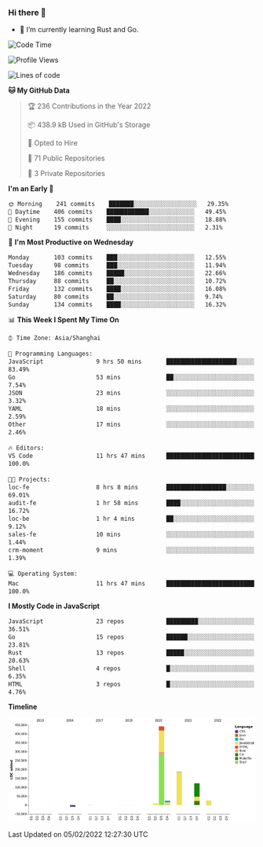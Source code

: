 ### Hi there 👋

- 🌱 I’m currently learning Rust and Go.

<!--START_SECTION:waka-->
![Code Time](http://img.shields.io/badge/Code%20Time-192%20hrs%209%20mins-blue)

![Profile Views](http://img.shields.io/badge/Profile%20Views-1-blue)

![Lines of code](https://img.shields.io/badge/From%20Hello%20World%20I%27ve%20Written-809%20Thousand%20lines%20of%20code-blue)

**🐱 My GitHub Data** 

> 🏆 236 Contributions in the Year 2022
 > 
> 📦 438.9 kB Used in GitHub's Storage 
 > 
> 💼 Opted to Hire
 > 
> 📜 71 Public Repositories 
 > 
> 🔑 3 Private Repositories  
 > 
**I'm an Early 🐤** 

```text
🌞 Morning    241 commits    ███████░░░░░░░░░░░░░░░░░░   29.35% 
🌆 Daytime    406 commits    ████████████░░░░░░░░░░░░░   49.45% 
🌃 Evening    155 commits    ████░░░░░░░░░░░░░░░░░░░░░   18.88% 
🌙 Night      19 commits     ░░░░░░░░░░░░░░░░░░░░░░░░░   2.31%

```
📅 **I'm Most Productive on Wednesday** 

```text
Monday       103 commits    ███░░░░░░░░░░░░░░░░░░░░░░   12.55% 
Tuesday      98 commits     ███░░░░░░░░░░░░░░░░░░░░░░   11.94% 
Wednesday    186 commits    █████░░░░░░░░░░░░░░░░░░░░   22.66% 
Thursday     88 commits     ██░░░░░░░░░░░░░░░░░░░░░░░   10.72% 
Friday       132 commits    ████░░░░░░░░░░░░░░░░░░░░░   16.08% 
Saturday     80 commits     ██░░░░░░░░░░░░░░░░░░░░░░░   9.74% 
Sunday       134 commits    ████░░░░░░░░░░░░░░░░░░░░░   16.32%

```


📊 **This Week I Spent My Time On** 

```text
⌚︎ Time Zone: Asia/Shanghai

💬 Programming Languages: 
JavaScript               9 hrs 50 mins       ████████████████████░░░░░   83.49% 
Go                       53 mins             ██░░░░░░░░░░░░░░░░░░░░░░░   7.54% 
JSON                     23 mins             ░░░░░░░░░░░░░░░░░░░░░░░░░   3.32% 
YAML                     18 mins             ░░░░░░░░░░░░░░░░░░░░░░░░░   2.59% 
Other                    17 mins             ░░░░░░░░░░░░░░░░░░░░░░░░░   2.46%

🔥 Editors: 
VS Code                  11 hrs 47 mins      █████████████████████████   100.0%

🐱‍💻 Projects: 
loc-fe                   8 hrs 8 mins        █████████████████░░░░░░░░   69.01% 
audit-fe                 1 hr 58 mins        ████░░░░░░░░░░░░░░░░░░░░░   16.72% 
loc-be                   1 hr 4 mins         ██░░░░░░░░░░░░░░░░░░░░░░░   9.12% 
sales-fe                 10 mins             ░░░░░░░░░░░░░░░░░░░░░░░░░   1.44% 
crm-moment               9 mins              ░░░░░░░░░░░░░░░░░░░░░░░░░   1.39%

💻 Operating System: 
Mac                      11 hrs 47 mins      █████████████████████████   100.0%

```

**I Mostly Code in JavaScript** 

```text
JavaScript               23 repos            █████████░░░░░░░░░░░░░░░░   36.51% 
Go                       15 repos            ██████░░░░░░░░░░░░░░░░░░░   23.81% 
Rust                     13 repos            █████░░░░░░░░░░░░░░░░░░░░   20.63% 
Shell                    4 repos             █░░░░░░░░░░░░░░░░░░░░░░░░   6.35% 
HTML                     3 repos             █░░░░░░░░░░░░░░░░░░░░░░░░   4.76%

```


**Timeline**

![Chart not found](https://raw.githubusercontent.com/elton/elton/main/charts/bar_graph.png) 


 Last Updated on 05/02/2022 12:27:30 UTC
<!--END_SECTION:waka-->

<!--
**elton/elton** is a ✨ _special_ ✨ repository because its `README.md` (this file) appears on your GitHub profile.

Here are some ideas to get you started:

- 🔭 I’m currently working on ...
- 🌱 I’m currently learning ...
- 👯 I’m looking to collaborate on ...
- 🤔 I’m looking for help with ...
- 💬 Ask me about ...
- 📫 How to reach me: ...
- 😄 Pronouns: ...
- ⚡ Fun fact: ...
-->
